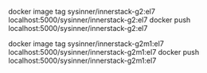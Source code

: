 
docker image tag sysinner/innerstack-g2:el7 localhost:5000/sysinner/innerstack-g2:el7
docker push localhost:5000/sysinner/innerstack-g2:el7

docker image tag sysinner/innerstack-g2m1:el7 localhost:5000/sysinner/innerstack-g2m1:el7
docker push localhost:5000/sysinner/innerstack-g2m1:el7

